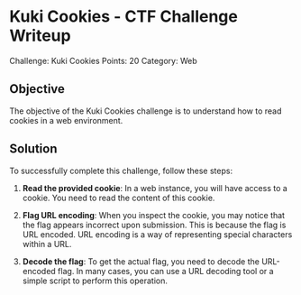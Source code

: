 # Kuki Cookies - CTF Challenge Writeup

Challenge: Kuki Cookies
Points: 20
Category: Web

## Objective
The objective of the Kuki Cookies challenge is to understand how to read cookies in a web environment.

## Solution
To successfully complete this challenge, follow these steps:

1. **Read the provided cookie**: In a web instance, you will have access to a cookie. You need to read the content of this cookie.

2. **Flag URL encoding**: When you inspect the cookie, you may notice that the flag appears incorrect upon submission. This is because the flag is URL encoded. URL encoding is a way of representing special characters within a URL.

3. **Decode the flag**: To get the actual flag, you need to decode the URL-encoded flag. In many cases, you can use a URL decoding tool or a simple script to perform this operation.